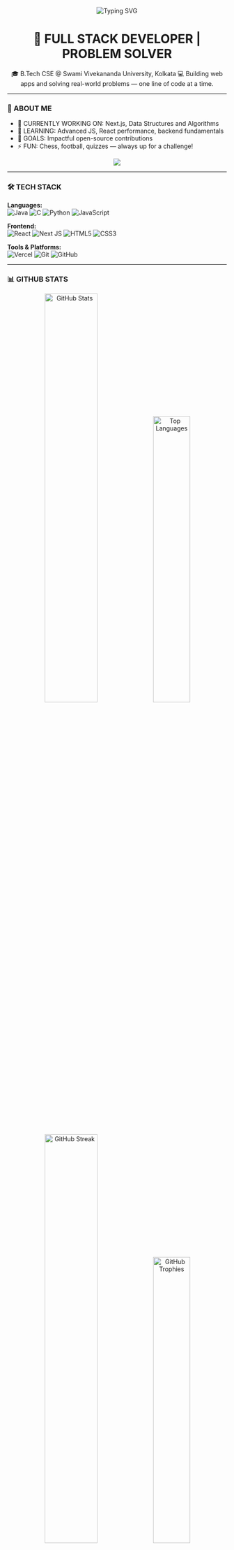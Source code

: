 <p align="center">
  <img src="https://readme-typing-svg.demolab.com?font=Fira+Code&weight=600&size=22&duration=4000&pause=1000&color=6B46C1&center=true&vCenter=true&width=435&lines=Hi,+I'm+Abu+Faris;Full+Stack+Developer;Problem+Solver" alt="Typing SVG" />
</p>

<h1 align="center">🚀 FULL STACK DEVELOPER | PROBLEM SOLVER</h1>

<p align="center">
🎓 B.Tech CSE @ Swami Vivekananda University, Kolkata  
💻 Building web apps and solving real-world problems — one line of code at a time.
</p>

---

### 🚀 ABOUT ME

- 🔭 CURRENTLY WORKING ON: Next.js, Data Structures and Algorithms  
- 🌱 LEARNING: Advanced JS, React performance, backend fundamentals  
- 🎯 GOALS: Impactful open-source contributions  
- ⚡ FUN: Chess, football, quizzes — always up for a challenge!

<p align="center">
  <a href="https://discord.com/users/977204610341150762">
    <img src="https://lanyard-profile-readme.vercel.app/api/977204610341150762?theme=dark&bg=1e1e2e&borderRadius=15px&animated=true&hideDiscrim=true">
  </a>
</p>


---


### 🛠️ TECH STACK

**Languages:**  
![Java](https://img.shields.io/badge/Java-ED8B00?style=for-the-badge&logo=openjdk&logoColor=white)
![C](https://img.shields.io/badge/C-00599C?style=for-the-badge&logo=c&logoColor=white)
![Python](https://img.shields.io/badge/Python-3776AB?style=for-the-badge&logo=python&logoColor=white)
![JavaScript](https://img.shields.io/badge/JavaScript-F7DF1E?style=for-the-badge&logo=javascript&logoColor=black)

**Frontend:**  
![React](https://img.shields.io/badge/React-20232A?style=for-the-badge&logo=react&logoColor=61DAFB)
![Next JS](https://img.shields.io/badge/Next.JS-000000?style=for-the-badge&logo=next.js&logoColor=white)
![HTML5](https://img.shields.io/badge/HTML5-E34F26?style=for-the-badge&logo=html5&logoColor=white)
![CSS3](https://img.shields.io/badge/CSS3-1572B6?style=for-the-badge&logo=css3&logoColor=white)

**Tools & Platforms:**  
![Vercel](https://img.shields.io/badge/Vercel-000000?style=for-the-badge&logo=vercel&logoColor=white)
![Git](https://img.shields.io/badge/Git-F05032?style=for-the-badge&logo=git&logoColor=white)
![GitHub](https://img.shields.io/badge/GitHub-100000?style=for-the-badge&logo=github&logoColor=white)

---

### 📊 GITHUB STATS

<p align="center">
  <img src="https://github-readme-stats.vercel.app/api?username=abufarisdev&show_icons=true&theme=radical" alt="GitHub Stats" width="49%" />
  <img src="https://github-readme-stats.vercel.app/api/top-langs/?username=abufarisdev&layout=compact&theme=radical" alt="Top Languages" width="41%" />
</p>

<p align="center">
  <img src="https://streak-stats.demolab.com?user=abufarisdev&theme=radical" alt="GitHub Streak" width="49%" />
  <img src="https://github-profile-trophy.vercel.app/?username=abufarisdev&theme=radical&row=2&column=4" alt="GitHub Trophies" width="41%" />
</p>

---

### 🏆 MILESTONES

- 🏅 CGPA: 8.70 
- 👨‍💻 GDG Kolkata member  
- 💻 Open Source Contributor @ GirlScript Summer of Code 2025  
- 🏆 Multiple quiz wins, chess player, FC Barcelona fan

---

### 🌐 CONNECT WITH ME

<p align="center">
  <a href="https://www.linkedin.com/in/abufaris">
    <img src="https://img.shields.io/badge/-LinkedIn-0077B5?style=for-the-badge&logo=linkedin&logoColor=white">
  </a>
  <a href="mailto:abufariskolkata@gmail.com">
    <img src="https://img.shields.io/badge/-Email-D14836?style=for-the-badge&logo=gmail&logoColor=white">
  </a>
  <a href="https://3-d-portfolio-gkox-abu-faris-projects.vercel.app/">
    <img src="https://img.shields.io/badge/-Portfolio-24292E?style=for-the-badge&logo=github&logoColor=white">
  </a>
  <a href="https://leetcode.com/u/abufaris/">
    <img src="https://img.shields.io/badge/-LeetCode-FFA116?style=for-the-badge&logo=leetcode&logoColor=black">
  </a>
</p>

---

<p align="center"> 
  <img src="https://komarev.com/ghpvc/?username=abufarisdev&label=Profile%20views&color=0e75b6&style=flat" alt="abufarisdev" /> 
</p>

<p align="center">
  <img src="https://readme-typing-svg.demolab.com?font=Fira+Code&weight=600&size=22&duration=4000&pause=1000&color=6B46C1&center=true&vCenter=true&width=435&lines=Keep+Building.+Keep+Dreaming.;Code+with+Purpose.;Creating+Digital+Experiences." alt="Typing SVG" />
</p>
